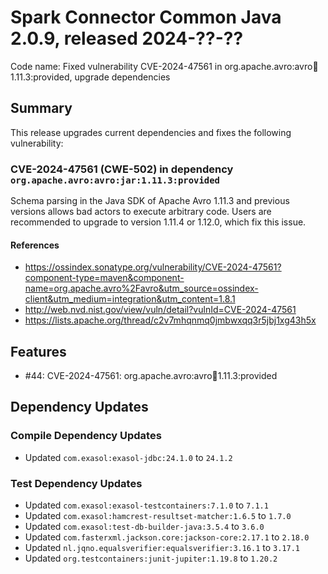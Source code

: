 # Spark Connector Common Java 2.0.9, released 2024-??-??

Code name: Fixed vulnerability CVE-2024-47561 in org.apache.avro:avro:jar:1.11.3:provided, upgrade dependencies

## Summary

This release upgrades current dependencies and fixes the following vulnerability:

### CVE-2024-47561 (CWE-502) in dependency `org.apache.avro:avro:jar:1.11.3:provided`
Schema parsing in the Java SDK of Apache Avro 1.11.3 and previous versions allows bad actors to execute arbitrary code.
Users are recommended to upgrade to version 1.11.4 or 1.12.0, which fix this issue.
#### References
* https://ossindex.sonatype.org/vulnerability/CVE-2024-47561?component-type=maven&component-name=org.apache.avro%2Favro&utm_source=ossindex-client&utm_medium=integration&utm_content=1.8.1
* http://web.nvd.nist.gov/view/vuln/detail?vulnId=CVE-2024-47561
* https://lists.apache.org/thread/c2v7mhqnmq0jmbwxqq3r5jbj1xg43h5x

## Features

* #44: CVE-2024-47561: org.apache.avro:avro:jar:1.11.3:provided

## Dependency Updates

### Compile Dependency Updates

* Updated `com.exasol:exasol-jdbc:24.1.0` to `24.1.2`

### Test Dependency Updates

* Updated `com.exasol:exasol-testcontainers:7.1.0` to `7.1.1`
* Updated `com.exasol:hamcrest-resultset-matcher:1.6.5` to `1.7.0`
* Updated `com.exasol:test-db-builder-java:3.5.4` to `3.6.0`
* Updated `com.fasterxml.jackson.core:jackson-core:2.17.1` to `2.18.0`
* Updated `nl.jqno.equalsverifier:equalsverifier:3.16.1` to `3.17.1`
* Updated `org.testcontainers:junit-jupiter:1.19.8` to `1.20.2`
